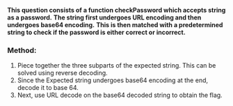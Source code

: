 **This question consists of a function checkPassword which accepts string as a password.**
**The string first undergoes URL encoding and then undergoes base64 encoding.**
**This is then matched with a predetermined string to check if the password is either correct or incorrect.**

### Method:
1) Piece together the three subparts of the expected string. This can be solved using reverse decoding.
2) Since the Expected string undergoes base64 encoding at the end, decode it to base 64.
3) Next, use URL decode on the base64 decoded string to obtain the flag.
